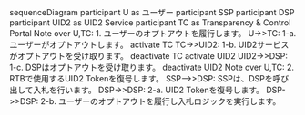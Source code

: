   sequenceDiagram
    participant U as ユーザー
    participant SSP
    participant DSP
    participant UID2 as UID2 Service
    participant TC as Transparency & Control Portal
    Note over U,TC: 1. ユーザーのオプトアウトを履行します。
    U->>TC: 1-a. ユーザーがオプトアウトします。
    activate TC
    TC->>UID2: 1-b. UID2サービスがオプトアウトを受け取ります。
    deactivate TC
    activate UID2
    UID2->>DSP: 1-c. DSPはオプトアウトを受け取ります。
    deactivate UID2
    Note over U,TC: 2. RTBで使用するUID2 Tokenを復号します。
    SSP-->>DSP: SSPは、DSPを呼び出して入札を行います。
    DSP->>DSP: 2-a. UID2 Tokenを復号します。
    DSP->>DSP: 2-b. ユーザーのオプトアウトを履行し入札ロジックを実行します。

<!-- Edit in Mermaid Live Editor: https://mermaid-js.github.io/mermaid-live-editor/edit#eyJjb2RlIjoiICBzZXF1ZW5jZURpYWdyYW1cbiAgICBwYXJ0aWNpcGFudCBVIGFzIOODpuODvOOCtuODvFxuICAgIHBhcnRpY2lwYW50IFNTUFxuICAgIHBhcnRpY2lwYW50IERTUFxuICAgIHBhcnRpY2lwYW50IFVJRDIgYXMgVUlEMiBTZXJ2aWNlXG4gICAgcGFydGljaXBhbnQgVEMgYXMgVHJhbnNwYXJlbmN5ICYgQ29udHJvbCBQb3J0YWxcbiAgICBOb3RlIG92ZXIgVSxUQzogMS4g44Om44O844K244O844Gu44Kq44OX44OI44Ki44Km44OI44KS5bGl6KGM44GX44G-44GZ44CCXG4gICAgVS0-PlRDOiAxLWEuIOODpuODvOOCtuODvOOBjOOCquODl-ODiOOCouOCpuODiOOBl-OBvuOBmeOAglxuICAgIGFjdGl2YXRlIFRDXG4gICAgVEMtPj5VSUQyOiAxLWIuIFVJRDLjgrXjg7zjg5PjgrnjgYzjgqrjg5fjg4jjgqLjgqbjg4jjgpLlj5fjgZHlj5bjgorjgb7jgZnjgIJcbiAgICBkZWFjdGl2YXRlIFRDXG4gICAgYWN0aXZhdGUgVUlEMlxuICAgIFVJRDItPj5EU1A6IDEtYy4gRFNQ44Gv44Kq44OX44OI44Ki44Km44OI44KS5Y-X44GR5Y-W44KK44G-44GZ44CCXG4gICAgZGVhY3RpdmF0ZSBVSUQyXG4gICAgTm90ZSBvdmVyIFUsVEM6IDIuIFJUQuOBp-S9v-eUqOOBmeOCi1VJRDIgVG9rZW7jgpLlvqnlj7fjgZfjgb7jgZnjgIJcbiAgICBTU1AtLT4-RFNQOiBTU1Djga_jgIFEU1DjgpLlkbzjgbPlh7rjgZfjgablhaXmnK3jgpLooYzjgYTjgb7jgZnjgIJcbiAgICBEU1AtPj5EU1A6IDItYS4gVUlEMuODiOODvOOCr-ODs-OCkuW-qeWPt-OBl-OBvuOBmeOAglxuICAgIERTUC0-PkRTUDogMi1iLiDjg6bjg7zjgrbjg7zjga7jgqrjg5fjg4jjgqLjgqbjg4jjgpLlsaXooYzjgZflhaXmnK3jg63jgrjjg4Pjgq_jgpLlrp_ooYzjgZfjgb7jgZnjgIIiLCJtZXJtYWlkIjoie1xuICBcInRoZW1lXCI6IFwiZm9yZXN0XCJcbn0iLCJ1cGRhdGVFZGl0b3IiOmZhbHNlLCJhdXRvU3luYyI6dHJ1ZSwidXBkYXRlRGlhZ3JhbSI6ZmFsc2V9 -->
